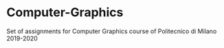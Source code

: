 # Computer-Graphics
Set of assignments for Computer Graphics course of Politecnico di Milano 2019-2020
